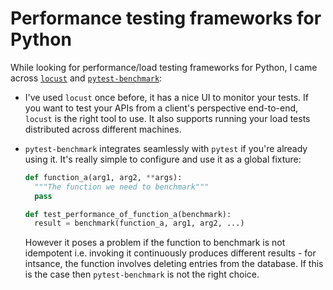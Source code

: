 # Performance testing frameworks for Python

While looking for performance/load testing frameworks for Python,
I came across [`locust`](https://locust.io/) and
[`pytest-benchmark`](https://github.com/ionelmc/pytest-benchmark/):

- I've used `locust` once before, it has a nice UI to monitor
  your tests. If you want to test your APIs from a client's
  perspective end-to-end, `locust` is the right tool to use.
  It also supports running your load tests distributed across
  different machines.

- `pytest-benchmark` integrates seamlessly with `pytest` if you're
  already using it. It's really simple to configure and use it as
  a global fixture:

  ```python
  def function_a(arg1, arg2, **args):
    """The function we need to benchmark"""
    pass

  def test_performance_of_function_a(benchmark):
    result = benchmark(function_a, arg1, arg2, ...)
  ```

  However it poses a problem if the function to benchmark is not idempotent
  i.e. invoking it continuously produces different results - for intsance,
  the function involves deleting entries from the database. If this is the
  case then `pytest-benchmark` is not the right choice.
  
